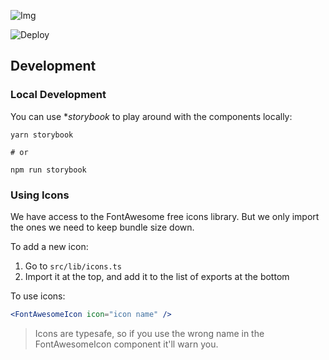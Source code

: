 ![Img](https://github.com/dotdot-im/dotdot-assets/raw/master/transparent/main-black@3x.png)

![Deploy](https://github.com/aurbano/dotdot/workflows/Deploy/badge.svg)

## Development

### Local Development

You can use **storybook* to play around with the components locally:

```console
yarn storybook

# or

npm run storybook
```

### Using Icons

We have access to the FontAwesome free icons library. But we only import the ones we need to keep bundle size down.

To add a new icon:

1. Go to `src/lib/icons.ts`
1. Import it at the top, and add it to the list of exports at the bottom

To use icons:

```jsx
<FontAwesomeIcon icon="icon name" />
```

> Icons are typesafe, so if you use the wrong name in the FontAwesomeIcon component it'll warn you.
